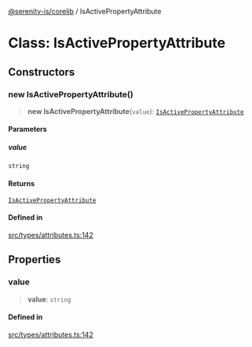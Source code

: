 [@serenity-is/corelib](../README.md) / IsActivePropertyAttribute

# Class: IsActivePropertyAttribute

## Constructors

### new IsActivePropertyAttribute()

> **new IsActivePropertyAttribute**(`value`): [`IsActivePropertyAttribute`](IsActivePropertyAttribute.md)

#### Parameters

##### value

`string`

#### Returns

[`IsActivePropertyAttribute`](IsActivePropertyAttribute.md)

#### Defined in

[src/types/attributes.ts:142](https://github.com/serenity-is/serenity/blob/master/packages/corelib/src/types/attributes.ts#L142)

## Properties

### value

> **value**: `string`

#### Defined in

[src/types/attributes.ts:142](https://github.com/serenity-is/serenity/blob/master/packages/corelib/src/types/attributes.ts#L142)
